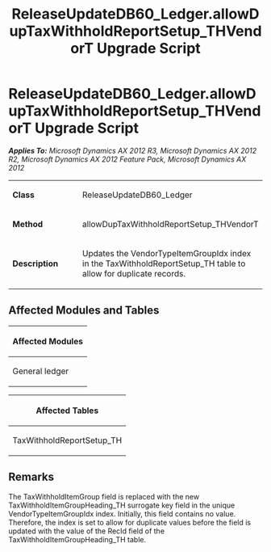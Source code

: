 ﻿---
title: ReleaseUpdateDB60_Ledger.allowDupTaxWithholdReportSetup_THVendorT Upgrade Script
TOCTitle: ReleaseUpdateDB60_Ledger.allowDupTaxWithholdReportSetup_THVendorT Upgrade Script
ms:assetid: 3d2de1ae-4daa-7468-1260-66191543b175
ms:mtpsurl: https://msdn.microsoft.com/en-us/library/JJ718730(v=AX.60)
ms:contentKeyID: 49707775
ms.date: 05/18/2015
mtps_version: v=AX.60
---

# ReleaseUpdateDB60\_Ledger.allowDupTaxWithholdReportSetup\_THVendorT Upgrade Script 


_**Applies To:** Microsoft Dynamics AX 2012 R3, Microsoft Dynamics AX 2012 R2, Microsoft Dynamics AX 2012 Feature Pack, Microsoft Dynamics AX 2012_

<table>
<colgroup>
<col style="width: 50%" />
<col style="width: 50%" />
</colgroup>
<tbody>
<tr class="odd">
<td><p><strong>Class</strong></p></td>
<td><p>ReleaseUpdateDB60_Ledger</p></td>
</tr>
<tr class="even">
<td><p><strong>Method</strong></p></td>
<td><p>allowDupTaxWithholdReportSetup_THVendorT</p></td>
</tr>
<tr class="odd">
<td><p><strong>Description</strong></p></td>
<td><p>Updates the VendorTypeItemGroupIdx index in the TaxWithholdReportSetup_TH table to allow for duplicate records.</p></td>
</tr>
</tbody>
</table>


## Affected Modules and Tables

<table>
<colgroup>
<col style="width: 100%" />
</colgroup>
<thead>
<tr class="header">
<th><p>Affected Modules</p></th>
</tr>
</thead>
<tbody>
<tr class="odd">
<td><p>General ledger</p></td>
</tr>
</tbody>
</table>


<table>
<colgroup>
<col style="width: 100%" />
</colgroup>
<thead>
<tr class="header">
<th><p>Affected Tables</p></th>
</tr>
</thead>
<tbody>
<tr class="odd">
<td><p>TaxWithholdReportSetup_TH</p></td>
</tr>
</tbody>
</table>


## Remarks

The TaxWithholdItemGroup field is replaced with the new TaxWithholdItemGroupHeading\_TH surrogate key field in the unique VendorTypeItemGroupIdx index. Initially, this field contains no value. Therefore, the index is set to allow for duplicate values before the field is updated with the value of the RecId field of the TaxWithholdItemGroupHeading\_TH table.

  



